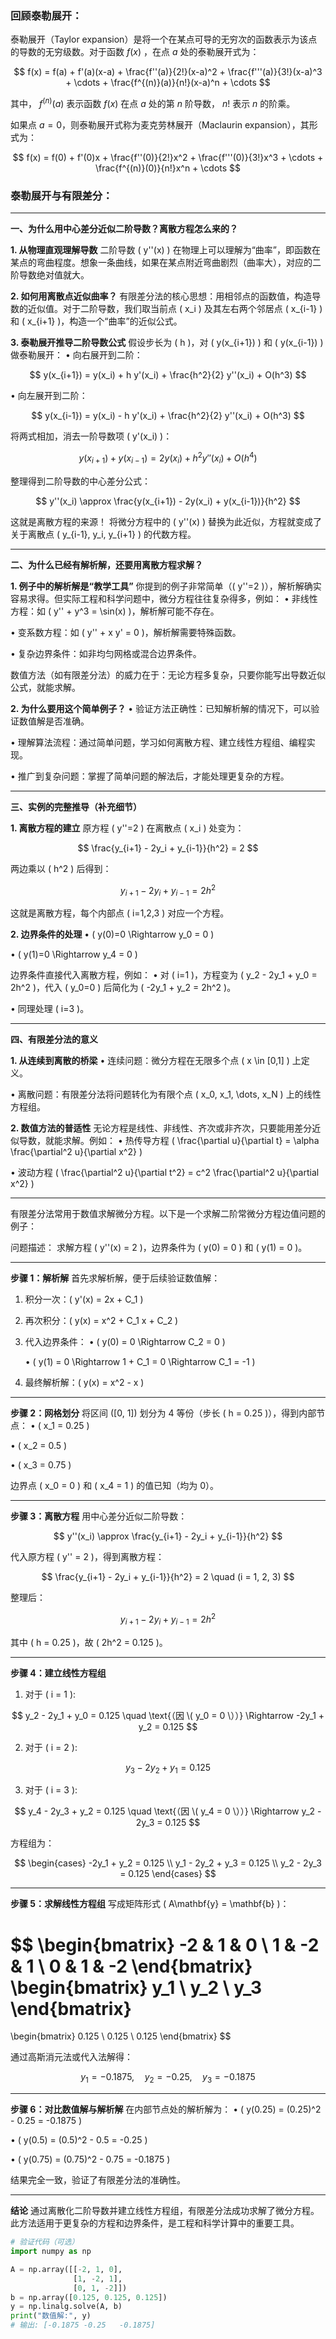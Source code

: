 ### 回顾泰勒展开：

泰勒展开（Taylor expansion）是将一个在某点可导的无穷次的函数表示为该点的导数的无穷级数。对于函数 $f(x)$ ，在点 $a$ 处的泰勒展开式为：

$$
f(x) = f(a) + f'(a)(x-a) + \frac{f''(a)}{2!}(x-a)^2 + \frac{f'''(a)}{3!}(x-a)^3 + \cdots + \frac{f^{(n)}(a)}{n!}(x-a)^n + \cdots
$$

其中， $f^{(n)}(a)$ 表示函数 $f(x)$ 在点 $a$ 处的第 $n$ 阶导数， $n!$ 表示 $n$ 的阶乘。

如果点 $a = 0$，则泰勒展开式称为麦克劳林展开（Maclaurin expansion），其形式为：

$$
f(x) = f(0) + f'(0)x + \frac{f''(0)}{2!}x^2 + \frac{f'''(0)}{3!}x^3 + \cdots + \frac{f^{(n)}(0)}{n!}x^n + \cdots
$$

### 泰勒展开与有限差分：

---

**一、为什么用中心差分近似二阶导数？离散方程怎么来的？**

**1. 从物理直观理解导数**
二阶导数 \( y''(x) \) 在物理上可以理解为“曲率”，即函数在某点的弯曲程度。想象一条曲线，如果在某点附近弯曲剧烈（曲率大），对应的二阶导数绝对值就大。

**2. 如何用离散点近似曲率？**
有限差分法的核心思想：用相邻点的函数值，构造导数的近似值。对于二阶导数，我们取当前点 \( x_i \) 及其左右两个邻居点 \( x_{i-1} \) 和 \( x_{i+1} \)，构造一个“曲率”的近似公式。

**3. 泰勒展开推导二阶导数公式**
假设步长为 \( h \)，对 \( y(x_{i+1}) \) 和 \( y(x_{i-1}) \) 做泰勒展开：
• 向右展开到二阶：

$$
  y(x_{i+1}) = y(x_i) + h y'(x_i) + \frac{h^2}{2} y''(x_i) + O(h^3)
$$

• 向左展开到二阶：

 $$
  y(x_{i-1}) = y(x_i) - h y'(x_i) + \frac{h^2}{2} y''(x_i) + O(h^3)
 $$

将两式相加，消去一阶导数项 \( y'(x_i) \)：

$$
y(x_{i+1}) + y(x_{i-1}) = 2y(x_i) + h^2 y''(x_i) + O(h^4)
$$

整理得到二阶导数的中心差分公式：

$$
y''(x_i) \approx \frac{y(x_{i+1}) - 2y(x_i) + y(x_{i-1})}{h^2}
$$

这就是离散方程的来源！ 将微分方程中的 \( y''(x) \) 替换为此近似，方程就变成了关于离散点 \( y_{i-1}, y_i, y_{i+1} \) 的代数方程。

---

**二、为什么已经有解析解，还要用离散方程求解？**

**1. 例子中的解析解是“教学工具”**
你提到的例子非常简单（\( y''=2 \)），解析解确实容易求得。但实际工程和科学问题中，微分方程往往复杂得多，例如：
• 非线性方程：如 \( y'' + y^3 = \sin(x) \)，解析解可能不存在。

• 变系数方程：如 \( y'' + x y' = 0 \)，解析解需要特殊函数。

• 复杂边界条件：如非均匀网格或混合边界条件。


数值方法（如有限差分法）的威力在于：无论方程多复杂，只要你能写出导数近似公式，就能求解。

**2. 为什么要用这个简单例子？**
• 验证方法正确性：已知解析解的情况下，可以验证数值解是否准确。

• 理解算法流程：通过简单问题，学习如何离散方程、建立线性方程组、编程实现。

• 推广到复杂问题：掌握了简单问题的解法后，才能处理更复杂的方程。


---

**三、实例的完整推导（补充细节）**

**1. 离散方程的建立**
原方程 \( y''=2 \) 在离散点 \( x_i \) 处变为：

$$
\frac{y_{i+1} - 2y_i + y_{i-1}}{h^2} = 2
$$

两边乘以 \( h^2 \) 后得到：

$$
y_{i+1} - 2y_i + y_{i-1} = 2h^2
$$

这就是离散方程，每个内部点 \( i=1,2,3 \) 对应一个方程。

**2. 边界条件的处理**
• \( y(0)=0 \Rightarrow y_0 = 0 \)

• \( y(1)=0 \Rightarrow y_4 = 0 \)


边界条件直接代入离散方程，例如：
• 对 \( i=1 \)，方程变为 \( y_2 - 2y_1 + y_0 = 2h^2 \)，代入 \( y_0=0 \) 后简化为 \( -2y_1 + y_2 = 2h^2 \)。

• 同理处理 \( i=3 \)。


---

**四、有限差分法的意义**

**1. 从连续到离散的桥梁**
• 连续问题：微分方程在无限多个点 \( x \in [0,1] \) 上定义。

• 离散问题：有限差分法将问题转化为有限个点 \( x_0, x_1, \dots, x_N \) 上的线性方程组。


**2. 数值方法的普适性**
无论方程是线性、非线性、齐次或非齐次，只要能用差分近似导数，就能求解。例如：
• 热传导方程 \( \frac{\partial u}{\partial t} = \alpha \frac{\partial^2 u}{\partial x^2} \)

• 波动方程 \( \frac{\partial^2 u}{\partial t^2} = c^2 \frac{\partial^2 u}{\partial x^2} \)

---

有限差分法常用于数值求解微分方程。以下是一个求解二阶常微分方程边值问题的例子：

问题描述：
求解方程 \( y''(x) = 2 \)，边界条件为 \( y(0) = 0 \) 和 \( y(1) = 0 \)。

---

**步骤 1：解析解**
首先求解析解，便于后续验证数值解：
1. 积分一次：\( y'(x) = 2x + C_1 \)
2. 再次积分：\( y(x) = x^2 + C_1 x + C_2 \)
3. 代入边界条件：
   • \( y(0) = 0 \Rightarrow C_2 = 0 \)

   • \( y(1) = 0 \Rightarrow 1 + C_1 = 0 \Rightarrow C_1 = -1 \)

4. 最终解析解：\( y(x) = x^2 - x \)

---

**步骤 2：网格划分**
将区间 \([0, 1]\) 划分为 4 等份（步长 \( h = 0.25 \)），得到内部节点：
• \( x_1 = 0.25 \)

• \( x_2 = 0.5 \)

• \( x_3 = 0.75 \)


边界点 \( x_0 = 0 \) 和 \( x_4 = 1 \) 的值已知（均为 0）。

---

**步骤 3：离散方程**
用中心差分近似二阶导数：

$$
y''(x_i) \approx \frac{y_{i+1} - 2y_i + y_{i-1}}{h^2}
$$

代入原方程 \( y'' = 2 \)，得到离散方程：

$$
\frac{y_{i+1} - 2y_i + y_{i-1}}{h^2} = 2 \quad (i = 1, 2, 3)
$$

整理后：

$$
y_{i+1} - 2y_i + y_{i-1} = 2h^2
$$

其中 \( h = 0.25 \)，故 \( 2h^2 = 0.125 \)。

---

**步骤 4：建立线性方程组**
1. 对于 \( i = 1 \):

$$
   y_2 - 2y_1 + y_0 = 0.125 \quad \text{（因 \( y_0 = 0 \））} \Rightarrow -2y_1 + y_2 = 0.125
$$

2. 对于 \( i = 2 \):

$$
   y_3 - 2y_2 + y_1 = 0.125
$$

3. 对于 \( i = 3 \):

$$
   y_4 - 2y_3 + y_2 = 0.125 \quad \text{（因 \( y_4 = 0 \））} \Rightarrow y_2 - 2y_3 = 0.125
$$

方程组为：

$$
\begin{cases}
-2y_1 + y_2 = 0.125 \\
y_1 - 2y_2 + y_3 = 0.125 \\
y_2 - 2y_3 = 0.125
\end{cases}
$$

---

**步骤 5：求解线性方程组**
写成矩阵形式 \( A\mathbf{y} = \mathbf{b} \)：

$$
\begin{bmatrix}
-2 & 1 & 0 \\
1 & -2 & 1 \\
0 & 1 & -2
\end{bmatrix}
\begin{bmatrix}
y_1 \\ y_2 \\ y_3
\end{bmatrix}
=
\begin{bmatrix}
0.125 \\ 0.125 \\ 0.125
\end{bmatrix}
$$

通过高斯消元法或代入法解得：

$$
y_1 = -0.1875, \quad y_2 = -0.25, \quad y_3 = -0.1875
$$

---

**步骤 6：对比数值解与解析解**
在内部节点处的解析解为：
• \( y(0.25) = (0.25)^2 - 0.25 = -0.1875 \)

• \( y(0.5) = (0.5)^2 - 0.5 = -0.25 \)

• \( y(0.75) = (0.75)^2 - 0.75 = -0.1875 \)


结果完全一致，验证了有限差分法的准确性。

---

**结论**
通过离散化二阶导数并建立线性方程组，有限差分法成功求解了微分方程。此方法适用于更复杂的方程和边界条件，是工程和科学计算中的重要工具。

```python
# 验证代码（可选）
import numpy as np

A = np.array([[-2, 1, 0],
              [1, -2, 1],
              [0, 1, -2]])
b = np.array([0.125, 0.125, 0.125])
y = np.linalg.solve(A, b)
print("数值解:", y)
# 输出: [-0.1875 -0.25   -0.1875]
```